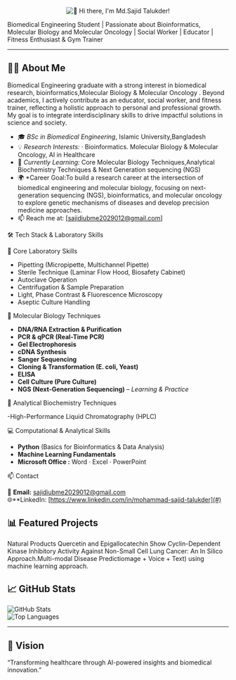 <p align="center">
  <img src="https://readme-typing-svg.demolab.com?font=Fira&size=26&duration=3000&pause=5000&color=1F75C6&center=true&vCenter=true&width=700&lines=Hi+there%2C+I'm+Md.Sajid+Talukder!" alt="👋 Hi there, I'm Md.Sajid Talukder!" />
</p> 

Biomedical Engineering Student | Passionate about Bioinformatics, Molecular Biology and Molecular Oncology  | Social Worker | Educator | Fitness Enthusiast & Gym Trainer

---

## 👨‍💻 About Me  
 Biomedical Engineering graduate with a strong interest in biomedical research, bioinformatics,Molecular Biology & Molecular Oncology . Beyond academics, I actively contribute as an educator, social worker, and fitness trainer, reflecting a holistic approach to personal and professional growth. My goal is to integrate interdisciplinary skills to drive impactful solutions in science and society.
- 🎓 *BSc in Biomedical Engineering*, Islamic University,Bangladesh  
- 💡 *Research Interests:* · Bioinformatics. Molecular Biology & Molecular Oncology, AI in Healthcare  
- 🧠 *Currently Learning:* Core Molecular Biology Techniques,Analytical Biochemistry Techniques & Next Generation sequencing (NGS)
- 🌍 *Career Goal:To build a research career at the intersection of biomedical engineering and molecular biology, focusing on next-generation sequencing (NGS), bioinformatics, and molecular oncology to explore genetic mechanisms of diseases and develop precision medicine approaches.
- 📫 Reach me at: [sajidiubme2029012@gmail.com]  


🛠 Tech Stack & Laboratory Skills

🧪 Core Laboratory Skills
 
- Pipetting (Micropipette, Multichannel Pipette)  
- Sterile Technique (Laminar Flow Hood, Biosafety Cabinet)  
- Autoclave Operation  
- Centrifugation & Sample Preparation  
- Light, Phase Contrast & Fluorescence Microscopy  
- Aseptic Culture Handling  



 🔬 Molecular Biology Techniques  
 
- **DNA/RNA Extraction & Purification**  
- **PCR & qPCR (Real-Time PCR)**  
- **Gel Electrophoresis**  
- **cDNA Synthesis**  
- **Sanger Sequencing**  
- **Cloning & Transformation (E. coli, Yeast)**  
- **ELISA**  
- **Cell Culture (Pure Culture)**  
- **NGS (Next-Generation Sequencing)** – *Learning & Practice*

  

 🔬 Analytical Biochemistry Techniques
 
 -High-Performance Liquid Chromatography (HPLC)

 
 💻 Computational & Analytical Skills 
 
- **Python** (Basics for Bioinformatics & Data Analysis)  
- **Machine Learning Fundamentals**  
- **Microsoft Office :** Word · Excel · PowerPoint  

📫 Contact  

📧 **Email:** [sajidiubme2029012@gmail.com](mailto:sajidiubme2029012@gmail.com)  
🌐**LinkedIn: [https://www.linkedin.com/in/mohammad-sajid-talukder](#)  	
	
	

	
	
	
	
	
	
	
	
	
	
	
	
## 📊 Featured Projects  
Natural Products Quercetin and Epigallocatechin Show Cyclin-Dependent Kinase Inhibitory Activity Against Non-Small Cell Lung Cancer: An In Silico Approach.Multi-modal Disease Predictiomage + Voice + Text) using machine learning approach.
## 📈 GitHub Stats  

![GitHub Stats](https://github-readme-stats.vercel.app/api?username=USERNAME&show_icons=true&theme=radical)  
![Top Languages](https://github-readme-stats.vercel.app/api/top-langs/?username=USERNAME&layout=compact)  

---

## 🌟 Vision  

“Transforming healthcare through AI-powered insights and biomedical innovation.”
